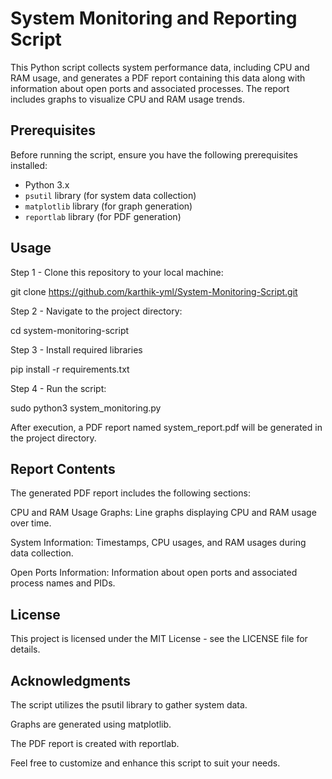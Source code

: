 # System Monitoring and Reporting Script

This Python script collects system performance data, including CPU and RAM usage, and generates a PDF report containing this data along with information about open ports and associated processes. The report includes graphs to visualize CPU and RAM usage trends.

## Prerequisites

Before running the script, ensure you have the following prerequisites installed:

- Python 3.x
- `psutil` library (for system data collection)
- `matplotlib` library (for graph generation)
- `reportlab` library (for PDF generation)

## Usage

Step 1 - Clone this repository to your local machine:

git clone https://github.com/karthik-yml/System-Monitoring-Script.git

Step 2 - Navigate to the project directory:

cd system-monitoring-script

Step 3 - Install required libraries

pip install -r requirements.txt

Step 4 - Run the script:

sudo python3 system_monitoring.py

After execution, a PDF report named system_report.pdf will be generated in the project directory.

## Report Contents

The generated PDF report includes the following sections:

CPU and RAM Usage Graphs: Line graphs displaying CPU and RAM usage over time.

System Information: Timestamps, CPU usages, and RAM usages during data collection.

Open Ports Information: Information about open ports and associated process names and PIDs.

## License

This project is licensed under the MIT License - see the LICENSE file for details.

## Acknowledgments

The script utilizes the psutil library to gather system data.

Graphs are generated using matplotlib.

The PDF report is created with reportlab.

Feel free to customize and enhance this script to suit your needs.

